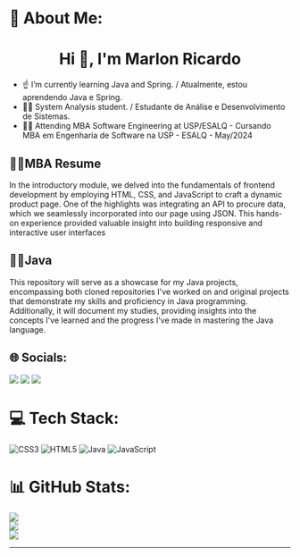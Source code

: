 # 💫 About Me:
<h1 align="center">Hi 👋, I'm Marlon Ricardo</h1>

- ☝️ I’m currently learning Java and Spring. / Atualmente, estou aprendendo Java e Spring.
- 🧑‍🎓 System Analysis student. / Estudante de Análise e Desenvolvimento de Sistemas. 
- 🧑‍🎓 Attending MBA Software Engineering at USP/ESALQ - Cursando MBA em Engenharia de Software na USP - ESALQ - May/2024



## 👨‍💻MBA Resume

In the introductory module, we delved into the fundamentals of frontend development by employing HTML, CSS, and JavaScript to craft a dynamic product page. One of the highlights was integrating an API to procure data, which we seamlessly incorporated into our page using JSON. This hands-on experience provided valuable insight into building responsive and interactive user interfaces


## 👨‍💻Java
This repository will serve as a showcase for my Java projects, encompassing both cloned repositories I've worked on and original projects that demonstrate my skills and proficiency in Java programming. Additionally, it will document my studies, providing insights into the concepts I've learned and the progress I've made in mastering the Java language.


## 🌐 Socials:

<div> 
  <a href="https://www.linkedin.com/in/marlonmro/" target="_blank"><img src="https://img.shields.io/badge/-LinkedIn-%230077B5?style=for-the-badge&logo=linkedin&logoColor=white" target="_blank"></a> 
  <a href = "mailto:mroricardo@gmail.com"><img src="https://img.shields.io/badge/-Gmail-%23333?style=for-the-badge&logo=gmail&logoColor=white" target="_blank"></a>
  <a href="https://instagram.com/ricardmarlon" target="_blank"><img src="https://img.shields.io/badge/-Instagram-%23E4405F?style=for-the-badge&logo=instagram&logoColor=white" target="_blank"></a>
</div>
  
# 💻 Tech Stack:  
![CSS3](https://img.shields.io/badge/css3-%231572B6.svg?style=for-the-badge&logo=css3&logoColor=white) ![HTML5](https://img.shields.io/badge/html5-%23E34F26.svg?style=for-the-badge&logo=html5&logoColor=white) ![Java](https://img.shields.io/badge/java-%23ED8B00.svg?style=for-the-badge&logo=openjdk&logoColor=white) ![JavaScript](https://img.shields.io/badge/javascript-%23323330.svg?style=for-the-badge&logo=javascript&logoColor=%23F7DF1E)    


# 📊 GitHub Stats:
![](https://github-readme-stats.vercel.app/api?username=ricardmarlon&theme=tokyonight&hide_border=false&include_all_commits=true&count_private=true)<br/>
![](https://github-readme-streak-stats.herokuapp.com/?user=ricardmarloni&theme=tokyonight&hide_border=false)<br/>
![](https://github-readme-stats.vercel.app/api/top-langs/?username=ricardmarlon&theme=tokyonight&hide_border=false&include_all_commits=true&count_private=true&layout=compact)
          
 ---         

  

  

